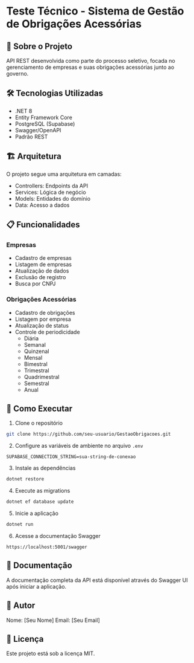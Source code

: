 # Teste Técnico - Sistema de Gestão de Obrigações Acessórias

## 💼 Sobre o Projeto
API REST desenvolvida como parte do processo seletivo, focada no gerenciamento de empresas e suas obrigações acessórias junto ao governo.

## 🛠 Tecnologias Utilizadas
- .NET 8
- Entity Framework Core
- PostgreSQL (Supabase)
- Swagger/OpenAPI
- Padrão REST

## 🏗 Arquitetura
O projeto segue uma arquitetura em camadas:
- Controllers: Endpoints da API
- Services: Lógica de negócio
- Models: Entidades do domínio
- Data: Acesso a dados

## 📋 Funcionalidades
### Empresas
- Cadastro de empresas
- Listagem de empresas
- Atualização de dados
- Exclusão de registro
- Busca por CNPJ

### Obrigações Acessórias
- Cadastro de obrigações
- Listagem por empresa
- Atualização de status
- Controle de periodicidade
  - Diária
  - Semanal
  - Quinzenal
  - Mensal
  - Bimestral
  - Trimestral
  - Quadrimestral
  - Semestral
  - Anual

## 🚀 Como Executar

1. Clone o repositório
```bash
git clone https://github.com/seu-usuario/GestaoObrigacoes.git
```

2. Configure as variáveis de ambiente no arquivo `.env`
```properties
SUPABASE_CONNECTION_STRING=sua-string-de-conexao
```

3. Instale as dependências
```bash
dotnet restore
```

4. Execute as migrations
```bash
dotnet ef database update
```

5. Inicie a aplicação
```bash
dotnet run
```

6. Acesse a documentação Swagger
```
https://localhost:5001/swagger
```

## 📝 Documentação
A documentação completa da API está disponível através do Swagger UI após iniciar a aplicação.

## 👤 Autor
Nome: [Seu Nome]
Email: [Seu Email]

## 📄 Licença
Este projeto está sob a licença MIT.
